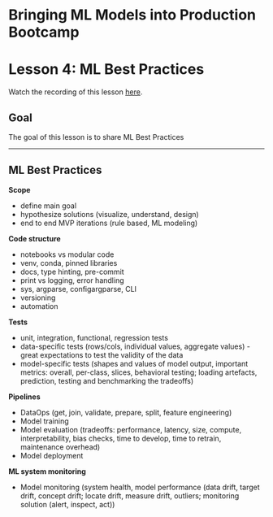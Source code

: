 # Bringing ML Models into Production Bootcamp
# Lesson 4: ML Best Practices

Watch the recording of this lesson [here](https://youtu.be/J2XgPmsTfGU).

## Goal

The goal of this lesson is to share ML Best Practices

---
## ML Best Practices

**Scope**
- define main goal
- hypothesize solutions (visualize, understand, design)
- end to end MVP iterations (rule based, ML modeling)

**Code structure**
- notebooks vs modular code
- venv, conda, pinned libraries
- docs, type hinting, pre-commit
- print vs logging, error handling
- sys, argparse, configargparse, CLI
- versioning
- automation

**Tests**
- unit, integration, functional, regression tests
- data-specific tests (rows/cols, individual values, aggregate values) - great expectations to test the validity of the data
- model-specific tests (shapes and values of model output, important metrics: overall, per-class, slices, behavioral testing; loading artefacts, prediction, testing and benchmarking the tradeoffs)

**Pipelines**
- DataOps (get, join, validate, prepare, split, feature engineering)
- Model training
- Model evaluation (tradeoffs: performance, latency, size, compute, interpretability, bias checks, time to develop, time to retrain, maintenance overhead)
- Model deployment

**ML system monitoring**
- Model monitoring (system health, model performance (data drift, target drift, concept drift; locate drift, measure drift, outliers; monitoring solution (alert, inspect, act))
